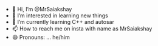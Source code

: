 - 👋 Hi, I’m @MrSaiakshay
- 👀 I’m interested in learning new things 
- 🌱 I’m currently learning C++ and autosar
- 📫 How to reach me on insta with name as MrSaiakshay 
- 😄 Pronouns: ... he/him


<!---
MrSaiakshay/MrSaiakshay is a ✨ special ✨ repository because its `README.md` (this file) appears on your GitHub profile.
You can click the Preview link to take a look at your changes.
--->
